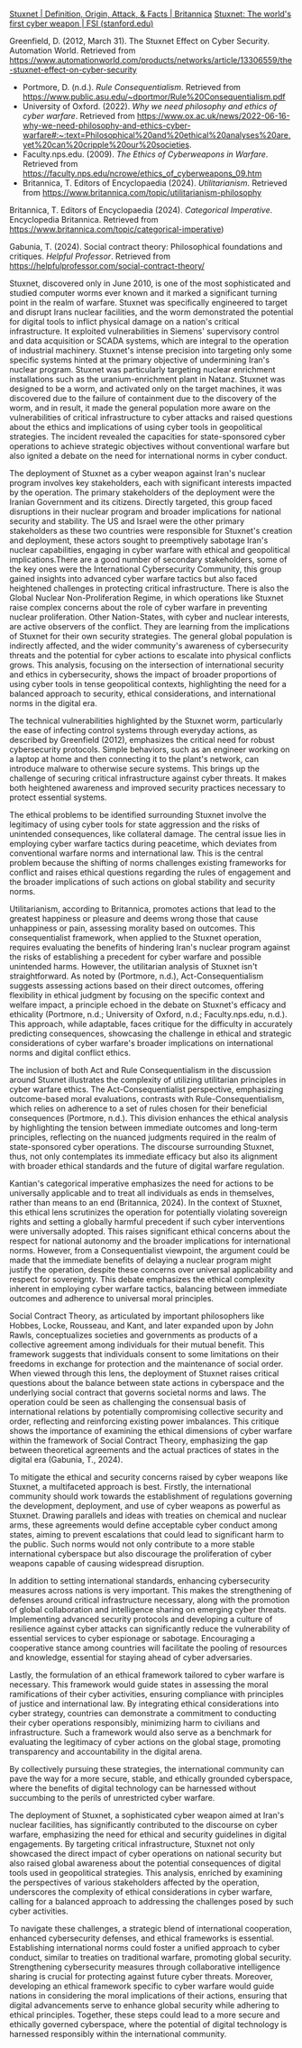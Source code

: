 

[Stuxnet | Definition, Origin, Attack, & Facts | Britannica](https://www.britannica.com/technology/Stuxnet)
[Stuxnet: The world's first cyber weapon | FSI (stanford.edu)](https://cisac.fsi.stanford.edu/news/stuxnet)

Greenfield, D. (2012, March 31). The Stuxnet Effect on Cyber Security. Automation World. Retrieved from https://www.automationworld.com/products/networks/article/13306559/the-stuxnet-effect-on-cyber-security

- Portmore, D. (n.d.). *Rule Consequentialism*. Retrieved from https://www.public.asu.edu/~dportmor/Rule%20Consequentialism.pdf
- University of Oxford. (2022). _Why we need philosophy and ethics of cyber warfare_. Retrieved from https://www.ox.ac.uk/news/2022-06-16-why-we-need-philosophy-and-ethics-cyber-warfare#:~:text=Philosophical%20and%20ethical%20analyses%20are,yet%20can%20cripple%20our%20societies.
- Faculty.nps.edu. (2009). *The Ethics of Cyberweapons in Warfare*. Retrieved from https://faculty.nps.edu/ncrowe/ethics_of_cyberweapons_09.htm
- Britannica, T. Editors of Encyclopaedia (2024). *Utilitarianism*. Retrieved from https://www.britannica.com/topic/utilitarianism-philosophy

Britannica, T. Editors of Encyclopaedia (2024). *Categorical Imperative*. Encyclopedia Britannica. Retrieved from https://www.britannica.com/topic/categorical-imperative)

Gabunia, T. (2024). Social contract theory: Philosophical foundations and critiques. _Helpful Professor_. Retrieved from https://helpfulprofessor.com/social-contract-theory/




Stuxnet, discovered only in June 2010, is one of the most sophisticated and studied computer worms ever known and it marked a significant turning point in the realm of warfare. Stuxnet was specifically engineered to target and disrupt Irans nuclear facilities, and the worm demonstrated the potential for digital tools to inflict physical damage on a nation's critical infrastructure. It exploited vulnerabilities in Siemens' supervisory control and data acquisition or SCADA systems, which are integral to the operation of industrial machinery. Stuxnet's intense precision into targeting only some specific systems hinted at the primary objective of undermining Iran's nuclear program. Stuxnet was particularly targeting nuclear enrichment installations such as the uranium-enrichment plant in Natanz. Stuxnet was designed to be a worm, and activated only on the target machines, it was discovered due to the failure of containment due to the discovery of the worm, and in result, it made the general population more aware on the vulnerabilities of critical infrastructure to cyber attacks and raised questions about the ethics and implications of using cyber tools in geopolitical strategies. The incident revealed the capacities for state-sponsored cyber operations to achieve strategic objectives without conventional warfare but also ignited a debate on the need for international norms in cyber conduct.

The deployment of Stuxnet as a cyber weapon against Iran's nuclear program involves key stakeholders, each with significant interests impacted by the operation. The primary stakeholders of the deployment were the Iranian Government and its citizens. Directly targeted, this group faced disruptions in their nuclear program and broader implications for national security and stability. The US and Israel were the other primary stakeholders as these two countries were responsible for Stuxnet's creation and deployment, these actors sought to preemptively sabotage Iran's nuclear capabilities, engaging in cyber warfare with ethical and geopolitical implications.There are a good number of secondary stakeholders, some of the key ones were the International Cybersecurity Community, this group gained insights into advanced cyber warfare tactics but also faced heightened challenges in protecting critical infrastructure. There is also the Global Nuclear Non-Proliferation Regime, in which operations like Stuxnet raise complex concerns about the role of cyber warfare in preventing nuclear proliferation. Other Nation-States, with cyber and nuclear interests, are active observers of the conflict. They are learning from the implications of Stuxnet for their own security strategies. The general global population is indirectly affected, and the wider community's awareness of cybersecurity threats and the potential for cyber actions to escalate into physical conflicts grows. This analysis, focusing on the intersection of international security and ethics in cybersecurity, shows the impact of broader proportions of using cyber tools in tense geopolitical contexts, highlighting the need for a balanced approach to security, ethical considerations, and international norms in the digital era.

The technical vulnerabilities highlighted by the Stuxnet worm, particularly the ease of infecting control systems through everyday actions, as described by Greenfield (2012), emphasizes the critical need for robust cybersecurity protocols. Simple behaviors, such as an engineer working on a laptop at home and then connecting it to the plant's network, can introduce malware to otherwise secure systems. This brings up the challenge of securing critical infrastructure against cyber threats. It makes both heightened awareness and improved security practices necessary to protect essential systems​.

The ethical problems to be identified surrounding Stuxnet involve the legitimacy of using cyber tools for state aggression and the risks of unintended consequences, like collateral damage. The central issue lies in employing cyber warfare tactics during peacetime, which deviates from conventional warfare norms and international law. This is the central problem because the shifting of norms challenges existing frameworks for conflict and raises ethical questions regarding the rules of engagement and the broader implications of such actions on global stability and security norms.

Utilitarianism, according to Britannica, promotes actions that lead to the greatest happiness or pleasure and deems wrong those that cause unhappiness or pain, assessing morality based on outcomes. This consequentialist framework, when applied to the Stuxnet operation, requires evaluating the benefits of hindering Iran's nuclear program against the risks of establishing a precedent for cyber warfare and possible unintended harms. However, the utilitarian analysis of Stuxnet isn't straightforward. As noted by (Portmore, n.d.), Act-Consequentialism suggests assessing actions based on their direct outcomes, offering flexibility in ethical judgment by focusing on the specific context and welfare impact, a principle echoed in the debate on Stuxnet's efficacy and ethicality (Portmore, n.d.; University of Oxford, n.d.; Faculty.nps.edu, n.d.). This approach, while adaptable, faces critique for the difficulty in accurately predicting consequences, showcasing the challenge in ethical and strategic considerations of cyber warfare's broader implications on international norms and digital conflict ethics.

The inclusion of both Act and Rule Consequentialism in the discussion around Stuxnet illustrates the complexity of utilizing utilitarian principles in cyber warfare ethics. The Act-Consequentialist perspective, emphasizing outcome-based moral evaluations, contrasts with Rule-Consequentialism, which relies on adherence to a set of rules chosen for their beneficial consequences (Portmore, n.d.). This division enhances the ethical analysis by highlighting the tension between immediate outcomes and long-term principles, reflecting on the nuanced judgments required in the realm of state-sponsored cyber operations. The discourse surrounding Stuxnet, thus, not only contemplates its immediate efficacy but also its alignment with broader ethical standards and the future of digital warfare regulation.

Kantian's categorical imperative emphasizes the need for actions to be universally applicable and to treat all individuals as ends in themselves, rather than means to an end (Britannica, 2024). In the context of Stuxnet, this ethical lens scrutinizes the operation for potentially violating sovereign rights and setting a globally harmful precedent if such cyber interventions were universally adopted. This raises significant ethical concerns about the respect for national autonomy and the broader implications for international norms. However, from a Consequentialist viewpoint, the argument could be made that the immediate benefits of delaying a nuclear program might justify the operation, despite these concerns over universal applicability and respect for sovereignty. This debate emphasizes the ethical complexity inherent in employing cyber warfare tactics, balancing between immediate outcomes and adherence to universal moral principles.

Social Contract Theory, as articulated by important philosophers like Hobbes, Locke, Rousseau, and Kant, and later expanded upon by John Rawls, conceptualizes societies and governments as products of a collective agreement among individuals for their mutual benefit. This framework suggests that individuals consent to some limitations on their freedoms in exchange for protection and the maintenance of social order. When viewed through this lens, the deployment of Stuxnet raises critical questions about the balance between state actions in cyberspace and the underlying social contract that governs societal norms and laws. The operation could be seen as challenging the consensual basis of international relations by potentially compromising collective security and order, reflecting and reinforcing existing power imbalances. This critique shows the importance of examining the ethical dimensions of cyber warfare within the framework of Social Contract Theory, emphasizing the gap between theoretical agreements and the actual practices of states in the digital era (Gabunia, T., 2024).

To mitigate the ethical and security concerns raised by cyber weapons like Stuxnet, a multifaceted approach is best. Firstly, the international community should work towards the establishment of regulations governing the development, deployment, and use of cyber weapons as powerful as Stuxnet. Drawing parallels and ideas with treaties on chemical and nuclear arms, these agreements would define acceptable cyber conduct among states, aiming to prevent escalations that could lead to significant harm to the public. Such norms would not only contribute to a more stable international cyberspace but also discourage the proliferation of cyber weapons capable of causing widespread disruption.

In addition to setting international standards, enhancing cybersecurity measures across nations is very important. This makes the strengthening of defenses around critical infrastructure necessary, along with the promotion of global collaboration and intelligence sharing on emerging cyber threats. Implementing advanced security protocols and developing a culture of resilience against cyber attacks can significantly reduce the vulnerability of essential services to cyber espionage or sabotage. Encouraging a cooperative stance among countries will facilitate the pooling of resources and knowledge, essential for staying ahead of cyber adversaries.

Lastly, the formulation of an ethical framework tailored to cyber warfare is necessary. This framework would guide states in assessing the moral ramifications of their cyber activities, ensuring compliance with principles of justice and international law. By integrating ethical considerations into cyber strategy, countries can demonstrate a commitment to conducting their cyber operations responsibly, minimizing harm to civilians and infrastructure. Such a framework would also serve as a benchmark for evaluating the legitimacy of cyber actions on the global stage, promoting transparency and accountability in the digital arena.

By collectively pursuing these strategies, the international community can pave the way for a more secure, stable, and ethically grounded cyberspace, where the benefits of digital technology can be harnessed without succumbing to the perils of unrestricted cyber warfare.

The deployment of Stuxnet, a sophisticated cyber weapon aimed at Iran's nuclear facilities, has significantly contributed to the discourse on cyber warfare, emphasizing the need for ethical and security guidelines in digital engagements. By targeting critical infrastructure, Stuxnet not only showcased the direct impact of cyber operations on national security but also raised global awareness about the potential consequences of digital tools used in geopolitical strategies. This analysis, enriched by examining the perspectives of various stakeholders affected by the operation, underscores the complexity of ethical considerations in cyber warfare, calling for a balanced approach to addressing the challenges posed by such cyber activities.

To navigate these challenges, a strategic blend of international cooperation, enhanced cybersecurity defenses, and ethical frameworks is essential. Establishing international norms could foster a unified approach to cyber conduct, similar to treaties on traditional warfare, promoting global security. Strengthening cybersecurity measures through collaborative intelligence sharing is crucial for protecting against future cyber threats. Moreover, developing an ethical framework specific to cyber warfare would guide nations in considering the moral implications of their actions, ensuring that digital advancements serve to enhance global security while adhering to ethical principles. Together, these steps could lead to a more secure and ethically governed cyberspace, where the potential of digital technology is harnessed responsibly within the international community.

